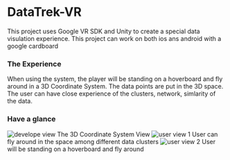 # DataTrek-VR
This project uses Google VR SDK and Unity to create a special data visulation experience. This project can work on both ios ans android
with a google cardboard
### The Experience
When using the system, the player will be standing on a hoverboard and fly around in a 3D Coordinate System. The data points are put in the 3D space. The user can have close experience of the clusters, network, simlarity of the data.  

### Have a glance
![develope view](https://cloud.githubusercontent.com/assets/11495951/23348277/751c9e70-fce3-11e6-937b-9804f693eba5.png)
The 3D Coordinate System View
![user view 1](https://cloud.githubusercontent.com/assets/11495951/23348280/78cb804a-fce3-11e6-9973-d405bcca2fa8.png)
User can fly around in the space among different data clusters
![user view 2](https://cloud.githubusercontent.com/assets/11495951/23348281/78f2d5e6-fce3-11e6-8b7a-7d806cef4292.png)
User will be standing on a hoverboard and fly around
